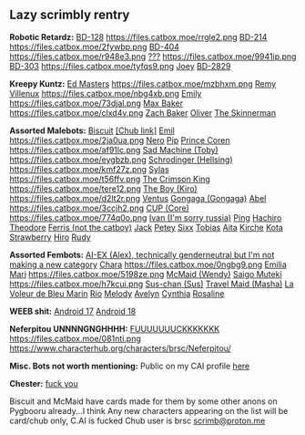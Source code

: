 ## Lazy scrimbly rentry

**Robotic Retardz:**
[BD-128](https://beta.character.ai/chat?char=jEYnGQJeQUgP5C7yM7Al3WtXNQLe5u60PVHvkicoWqw) https://files.catbox.moe/rrgle2.png
[BD-214](https://beta.character.ai/chat?char=NHuj6fWYippoczKTOFOzr-o0IZD_0cM54d_K0vpr3Lc) https://files.catbox.moe/2fywbp.png
[BD-404](https://beta.character.ai/chat?char=FrS8t2F24gyX6j3QTtTR-ui9eefSkh5kg4QqI9RFUyc) https://files.catbox.moe/r948e3.png
[???](https://beta.character.ai/chat?char=3q48x2_OBIdbQaT4YA9F8YfA2W_cBhBieGFd0jmY--I) https://files.catbox.moe/9941ip.png
[BD-303](https://beta.character.ai/comms?char=qOBVurCWOAur9AfshBEWpvLF7EQhB0qjisA4jd0Vli4) https://files.catbox.moe/tyfqs9.png
[Joey](https://files.catbox.moe/r8l1g5.png)
[BD-2829](https://files.catbox.moe/ts4tw5.png)

**Kreepy Kuntz:**
[Ed Masters](https://beta.character.ai/chat?char=AfdI4KXrUtYYuqDA5PHoerbW4o2dWayvoqZm1HGHJCo) https://files.catbox.moe/mzbhxm.png
[Remy Villenux](https://beta.character.ai/chat?char=gLoPckutl1rci-iW-kvLvNUJqwum0m4sEfIGOSbd0Vc) https://files.catbox.moe/nbg4xb.png
[Emily](https://beta.character.ai/chat?char=adCZNB0TMEqxT2zlAzRyf6po2LCLrQhs3ZhM40Bky3s) https://files.catbox.moe/73djal.png
[Max Baker](https://beta.character.ai/chat?char=sZQBVbwlRwNm01GaU88BzbYmI-oQk6kiP1uEP4sWsoM) https://files.catbox.moe/clxd4v.png
[Zach Baker](https://files.catbox.moe/mm0gav.png)
[Oliver](https://beta.character.ai/chat?char=m-Fodkq2lFyD3lcxNs58Q27Gm2ptQgNaraWcXgp-Ky0)
[The Skinnerman](https://files.catbox.moe/ehqlrd.png)


**Assorted Malebots:**
[Biscuit](https://beta.character.ai/chat?char=MhhUWzMZDdirvieYAkm_GQCCUh8oiVEz7YFc4T5cyf0) [[Chub link]](https://www.characterhub.org/characters/brsc/Biscuit)
[Emil](https://beta.character.ai/chat?char=or8S9G0_cC1GnFRBgO0IzE_qwbtgyfZGIm0hpxw4C9w) https://files.catbox.moe/2ja0ua.png
[Nero](https://beta.character.ai/chat?char=uNUORFfYXspXJ_otftulB7t0Z_0BPmzj9me4s59QD8I)
[Pip](https://beta.character.ai/chat?char=9XBerHwYOx7KL1TaHRXMogy6isjSy-pfEXQS_Jhb5vM)
[Prince Coren](https://beta.character.ai/chat?char=Eh6n9Ru3ItP4ghCN6l6ZjfkXx69hdm8Mw0OfM5JZ2rc) https://files.catbox.moe/af91lc.png
[Sad Machine (Toby)](https://beta.character.ai/chat?char=Il4j3gan0uaz8pHoZrKXD8Ncuu4hk2B5qoL61spfd5Q) https://files.catbox.moe/eygbzb.png
[Schrodinger (Hellsing)](https://beta.character.ai/chat?char=7b7pBepwp0VTJutSRmtS-6P2VBaLqiP5Rzsbr5uoGKA) https://files.catbox.moe/kmf27z.png
[Sylas](https://beta.character.ai/chat?char=xyT_88pqofHh3aPfJmm4HQ-RxsJFOz8zrZc3J8NQ5lU) https://files.catbox.moe/t56ffv.png
[The Crimson King](https://beta.character.ai/chat?char=eFLW4SmwplT1BgGDqtsubWoFEImCPjQPPfLzjGdQ5GQ) https://files.catbox.moe/tere12.png
[The Boy (Kiro)](https://beta.character.ai/chat?char=hUvDkggvL8DLIo_r9GfdAvBLhw39oXUmAqQPuc67vDQ) https://files.catbox.moe/d2lt2r.png
[Ventus](https://beta.character.ai/chat?char=9JfQf12CSVNtpXVfQgx3XDpgykm-do5lfXEPb9_irGU)
[Gongaga (Gongaga)](https://beta.character.ai/chat?char=8ApS1eYPhIoLkQQYPxqhyxgCot3Z8xpzyWLN8250eTA)
[Abel](https://beta.character.ai/chat?char=4BShs6PuDsHEVy2Ro0QQ3PwMXZqC3B2LGlQlAV0b-tE) https://files.catbox.moe/3ccjh2.png
[CUP (Core)](https://beta.character.ai/chat?char=egpCJKc9dQw8r3X-9imkoTtxfFCzfQEWlBg4DbGrWYk) https://files.catbox.moe/774q0o.png
[Ivan (I'm sorry russia)](https://www.characterhub.org/characters/brsc/Ivan) 
[Ping](https://files.catbox.moe/k6h580.png)
[Hachiro](https://files.catbox.moe/va3spk.png)
[Theodore](https://files.catbox.moe/27r4jc.png)
[Ferris (not the catboy)](https://files.catbox.moe/91uqoq.png)
[Jack](https://files.catbox.moe/myii7p.png)
[Petey](https://files.catbox.moe/ukmbxk.png)
[Sixx](https://files.catbox.moe/zh90en.png)
[Tobias](https://files.catbox.moe/jsr3yo.png)
[Aita](https://files.catbox.moe/x72gjx.png)
[Kirche](https://files.catbox.moe/lbfwxj.png)
[Kota](https://files.catbox.moe/u1o02p.png)
[Strawberry](https://files.catbox.moe/mjslam.png)
[Hiro](https://www.chub.ai/characters/brsc/hiro-61dbe30e/main)
[Rudy](https://files.catbox.moe/oerg0e.png)

**Assorted Fembots:**
[AI-EX (Alex), technically genderneutral but I'm not making a new category](https://beta.character.ai/chat?char=HmTcexOAP9Bn2jv0-v_Kch30m_9TDue3Ieic2MVL3pE)
[Chara](https://beta.character.ai/chat?char=OR0j93iECLeB9hPgOrVbqOUGjoqwSwjGUm7CO1AP5y0) https://files.catbox.moe/0ngbg9.png
[Emilia](https://beta.character.ai/chat?char=UPa5X44wE70iIE6oauCKbxKQi9z43H5nyIMPXcA9a04)
[Mari](https://beta.character.ai/chat?char=vY3nkCD9uvbFIFmPezwEFic7zDuS5vB3FBRc2D9I4TA) https://files.catbox.moe/5198ze.png
[McMaid (Wendy)](https://beta.character.ai/chat?char=ERGNH71JeMWwTUxQ9mTSM9MXxWQX3Ss1sKscae9yQBY)
[Saigo Muteki](https://beta.character.ai/chat?char=DsDlH4JnHhvtXpUvjJ1mb150OpfFr78DvC66Op0d7kU) https://files.catbox.moe/h7kcui.png
[Sus-chan (Sus)](https://beta.character.ai/chat?char=OGNovTHYOPpDXMykd3hlGAtaVdVxDoSm1Z2fQ_q0CKs)
[Travel Maid (Masha)](https://beta.character.ai/chat?char=xKaMRONfvitjx3h3_Ve6yQhnuoV7VDZW0fW4sNERrjA)
[La Voleur de Bleu Marin](https://beta.character.ai/chat?char=cS2DiVaCCSviCcM3fdBXuV3G_OHJkxWe7lRjCt8Ek8o)
[Rio](https://files.catbox.moe/l775cg.png)
[Melody](https://files.catbox.moe/2b7b4i.png)
[Avelyn](https://files.catbox.moe/uxw21p.png)
[Cynthia](https://files.catbox.moe/2d1qsj.png)
[Rosaline](https://files.catbox.moe/yrnsea.png)

**WEEB shit:**
[Android 17](https://files.catbox.moe/wgm0oa.png)
[Android 18](https://files.catbox.moe/ojpdjr.png)


**Neferpitou UNNNNGNGHHHH:**
[FUUUUUUUCKKKKKKK](https://beta.character.ai/chat?char=PxK3pcpq2bINo7oko3_io_77lWskWv4JPJGPUBUi090) https://files.catbox.moe/081nti.png
https://www.characterhub.org/characters/brsc/Neferpitou/

**Misc. Bots not worth mentioning:** 
Public on my CAI profile [here](https://beta.character.ai/public-profile/?char=PxK3pcpq2bINo7oko3_io_77lWskWv4JPJGPUBUi090&username=scrimbly)


**Chester:**
[fuck you](https://files.catbox.moe/5y0bgj.png)

Biscuit and McMaid have cards made for them by some other anons on Pygbooru already...I think
Any new characters appearing on the list will be card/chub only, C.AI is fucked
Chub user is brsc
scrimb@proton.me